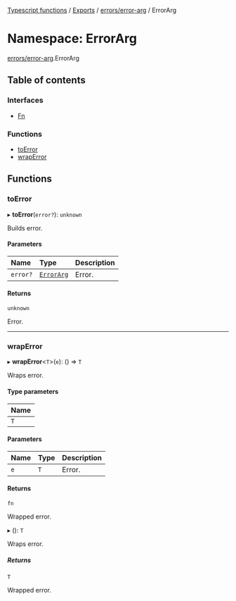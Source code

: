 [Typescript functions](../index.md) / [Exports](../modules.md) / [errors/error-arg](errors_error_arg.md) / ErrorArg

# Namespace: ErrorArg

[errors/error-arg](errors_error_arg.md).ErrorArg

## Table of contents

### Interfaces

- [Fn](../interfaces/errors_error_arg.ErrorArg.Fn.md)

### Functions

- [toError](errors_error_arg.ErrorArg.md#toerror)
- [wrapError](errors_error_arg.ErrorArg.md#wraperror)

## Functions

### toError

▸ **toError**(`error?`): `unknown`

Builds error.

#### Parameters

| Name | Type | Description |
| :------ | :------ | :------ |
| `error?` | [`ErrorArg`](errors_error_arg.md#errorarg) | Error. |

#### Returns

`unknown`

Error.

___

### wrapError

▸ **wrapError**<`T`\>(`e`): () => `T`

Wraps error.

#### Type parameters

| Name |
| :------ |
| `T` |

#### Parameters

| Name | Type | Description |
| :------ | :------ | :------ |
| `e` | `T` | Error. |

#### Returns

`fn`

Wrapped error.

▸ (): `T`

Wraps error.

##### Returns

`T`

Wrapped error.
